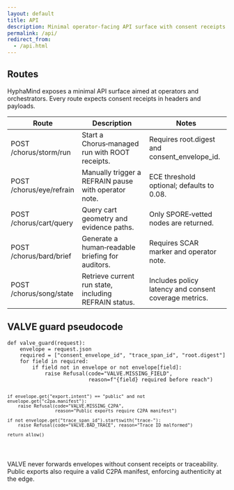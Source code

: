 ```yaml
---
layout: default
title: API
description: Minimal operator-facing API surface with consent receipts.
permalink: /api/
redirect_from:
  - /api.html
---
```


<section class="container">
  <h1 class="mt-0">Routes</h1>
  <p class="mt-1">HyphaMind exposes a minimal API surface aimed at operators and orchestrators. Every route expects consent receipts in headers and payloads.</p>
  <div class="card table-card" data-accent="teal">
    <table>
      <thead>
        <tr><th>Route</th><th>Description</th><th>Notes</th></tr>
      </thead>
      <tbody>
        <tr>
          <td><span class="code-inline">POST /chorus/storm/run</span></td>
          <td>Start a Chorus‑managed run with ROOT receipts.</td>
          <td>Requires <span class="code-inline">root.digest</span> and <span class="code-inline">consent_envelope_id</span>.</td>
        </tr>
        <tr>
          <td><span class="code-inline">POST /chorus/eye/refrain</span></td>
          <td>Manually trigger a REFRAIN pause with operator note.</td>
          <td>ECE threshold optional; defaults to 0.08.</td>
        </tr>
        <tr>
          <td><span class="code-inline">POST /chorus/cart/query</span></td>
          <td>Query cart geometry and evidence paths.</td>
          <td>Only SPORE‑vetted nodes are returned.</td>
        </tr>
        <tr>
          <td><span class="code-inline">POST /chorus/bard/brief</span></td>
          <td>Generate a human‑readable briefing for auditors.</td>
          <td>Requires SCAR marker and operator note.</td>
        </tr>
        <tr>
          <td><span class="code-inline">POST /chorus/song/state</span></td>
          <td>Retrieve current run state, including REFRAIN status.</td>
          <td>Includes policy latency and consent coverage metrics.</td>
        </tr>
      </tbody>
    </table>
  </div>
</section>

<section class="container mt-2">
  <h2 class="mt-0">VALVE guard pseudocode</h2>
  <div class="card" data-accent="gold">
<pre><code>def valve_guard(request):
    envelope = request.json
    required = ["consent_envelope_id", "trace_span_id", "root.digest"]
    for field in required:
        if field not in envelope or not envelope[field]:
            raise Refusal(code="VALVE.MISSING_FIELD",
                          reason=f"{field} required before reach")

    if envelope.get("export.intent") == "public" and not envelope.get("c2pa.manifest"):
        raise Refusal(code="VALVE.MISSING_C2PA",
                      reason="Public exports require C2PA manifest")

    if not envelope.get("trace_span_id").startswith("trace-"):
        raise Refusal(code="VALVE.BAD_TRACE", reason="Trace ID malformed")

    return allow()
</code></pre>
    <p class="small">VALVE never forwards envelopes without consent receipts or traceability. Public exports also require a valid C2PA manifest, enforcing authenticity at the edge.</p>
  </div>
</section>
